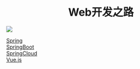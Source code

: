 # <center>Web开发之路</center>


![](https://ss.csdn.net/p?https://mmbiz.qpic.cn/mmbiz_jpg/Pn4Sm0RsAujibm5pV7xAlozo1fslfZEkict9fFKJONGNfZfwtgjStMCYZpmw6baMM8hb7DbJvexuxBpMKvB7wxPA/640?wx_fmt=jpeg)

<a href="https://cgl-dong.github.io/Spring">Spring</a><br>
<a href="https://cgl-dong.github.io/SpringBoot">SpringBoot</a><br>
<a href="https://cgl-dong.github.io/SpringCloud">SpringCloud</a><br>
<a href="https://cgl-dong.github.io/Vue">Vue.js</a>

